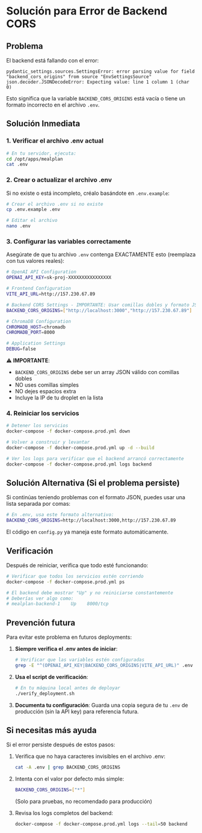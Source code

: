 # Solución para Error de Backend CORS

## Problema
El backend está fallando con el error:
```
pydantic_settings.sources.SettingsError: error parsing value for field "backend_cors_origins" from source "EnvSettingsSource"
json.decoder.JSONDecodeError: Expecting value: line 1 column 1 (char 0)
```

Esto significa que la variable `BACKEND_CORS_ORIGINS` está vacía o tiene un formato incorrecto en el archivo `.env`.

## Solución Inmediata

### 1. Verificar el archivo .env actual
```bash
# En tu servidor, ejecuta:
cd /opt/apps/mealplan
cat .env
```

### 2. Crear o actualizar el archivo .env
Si no existe o está incompleto, créalo basándote en `.env.example`:

```bash
# Crear el archivo .env si no existe
cp .env.example .env

# Editar el archivo
nano .env
```

### 3. Configurar las variables correctamente
Asegúrate de que tu archivo `.env` contenga EXACTAMENTE esto (reemplaza con tus valores reales):

```bash
# OpenAI API Configuration
OPENAI_API_KEY=sk-proj-XXXXXXXXXXXXXXXX

# Frontend Configuration
VITE_API_URL=http://157.230.67.89

# Backend CORS Settings - IMPORTANTE: Usar comillas dobles y formato JSON válido
BACKEND_CORS_ORIGINS=["http://localhost:3000","http://157.230.67.89"]

# ChromaDB Configuration
CHROMADB_HOST=chromadb
CHROMADB_PORT=8000

# Application Settings
DEBUG=false
```

⚠️ **IMPORTANTE**: 
- `BACKEND_CORS_ORIGINS` debe ser un array JSON válido con comillas dobles
- NO uses comillas simples
- NO dejes espacios extra
- Incluye la IP de tu droplet en la lista

### 4. Reiniciar los servicios
```bash
# Detener los servicios
docker-compose -f docker-compose.prod.yml down

# Volver a construir y levantar
docker-compose -f docker-compose.prod.yml up -d --build

# Ver los logs para verificar que el backend arrancó correctamente
docker-compose -f docker-compose.prod.yml logs backend
```

## Solución Alternativa (Si el problema persiste)

Si continúas teniendo problemas con el formato JSON, puedes usar una lista separada por comas:

```bash
# En .env, usa este formato alternativo:
BACKEND_CORS_ORIGINS=http://localhost:3000,http://157.230.67.89
```

El código en `config.py` ya maneja este formato automáticamente.

## Verificación

Después de reiniciar, verifica que todo esté funcionando:

```bash
# Verificar que todos los servicios estén corriendo
docker-compose -f docker-compose.prod.yml ps

# El backend debe mostrar "Up" y no reiniciarse constantemente
# Deberías ver algo como:
# mealplan-backend-1    Up    8000/tcp
```

## Prevención futura

Para evitar este problema en futuros deployments:

1. **Siempre verifica el .env antes de iniciar**:
   ```bash
   # Verificar que las variables estén configuradas
   grep -E "^(OPENAI_API_KEY|BACKEND_CORS_ORIGINS|VITE_API_URL)" .env
   ```

2. **Usa el script de verificación**:
   ```bash
   # En tu máquina local antes de deployar
   ./verify_deployment.sh
   ```

3. **Documenta tu configuración**:
   Guarda una copia segura de tu `.env` de producción (sin la API key) para referencia futura.

## Si necesitas más ayuda

Si el error persiste después de estos pasos:

1. Verifica que no haya caracteres invisibles en el archivo .env:
   ```bash
   cat -A .env | grep BACKEND_CORS_ORIGINS
   ```

2. Intenta con el valor por defecto más simple:
   ```bash
   BACKEND_CORS_ORIGINS=["*"]
   ```
   (Solo para pruebas, no recomendado para producción)

3. Revisa los logs completos del backend:
   ```bash
   docker-compose -f docker-compose.prod.yml logs --tail=50 backend
   ```